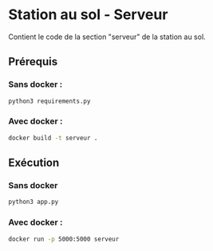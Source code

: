 # Station au sol - Serveur
Contient le code de la section "serveur" de la station au sol.
## Prérequis

### Sans docker :
```bash
python3 requirements.py
```

### Avec docker :
```bash
docker build -t serveur .
```
## Exécution

### Sans docker
```bash
python3 app.py
```

### Avec docker :
```bash
docker run -p 5000:5000 serveur
```
